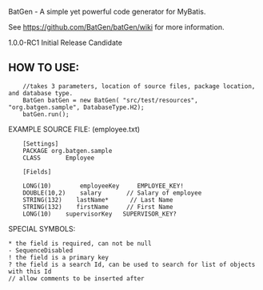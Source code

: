 BatGen - A simple yet powerful code generator for MyBatis.

See https://github.com/BatGen/batGen/wiki for more information.

1.0.0-RC1 Initial Release Candidate


## HOW TO USE:
```
    //takes 3 parameters, location of source files, package location, and database type.
    BatGen batGen = new BatGen( "src/test/resources", "org.batgen.sample", DatabaseType.H2);
    batGen.run();
```

EXAMPLE SOURCE FILE: (employee.txt)
```
    [Settings]
    PACKAGE org.batgen.sample
    CLASS       Employee
    
    [Fields]
    
    LONG(10)        employeeKey     EMPLOYEE_KEY!
    DOUBLE(10,2)    salary       // Salary of employee
    STRING(132)    lastName*      // Last Name
    STRING(132)    firstName     // First Name
    LONG(10)    supervisorKey   SUPERVISOR_KEY?
```

SPECIAL SYMBOLS:
```
* the field is required, can not be null
- SequenceDisabled
! the field is a primary key
? the field is a search Id, can be used to search for list of objects with this Id
// allow comments to be inserted after
```
